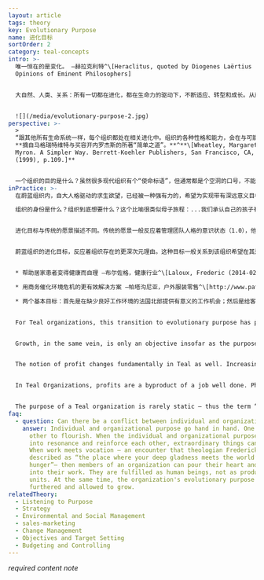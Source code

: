 ```yaml
---
layout: article
tags: theory
key: Evolutionary Purpose
name: 进化目标
sortOrder: 2
category: teal-concepts
intro: >-
  唯一恒在的是变化。 —赫拉克利特^\[Heraclitus, quoted by Diogenes Laërtius in Lives and
  Opinions of Eminent Philosophers]


  大自然、人类、关系：所有一切都在进化，都在生命力的驱动下，不断适应、转型和成长。从蔚蓝组织角度来看，组织被看作一种携带目标的独立能量场，能穿透所有的参与者。在这个模式中，我们并不拥有或能运营某个组织，我们只是组织的仆人，聆听组织想去哪里，然后帮助组织在这个世界里完成其任务...


  ![](/media/evolutionary-purpose-2.jpg)
perspective: >-
  >
  “跟其他所有生命系统一样，每个组织都处在相关进化中。组织的各种性格和能力，会在与可能性的游戏中不断浮现出来。组织会与其他生命单元之间进行大量的无章法混沌互动，然后逐步诞生一个可行性体系而开始有序成长。这个系统会开发出一些未曾规划的能力和信念。自行完成无人设计的各种工作。演化出无需管理的（人际）关系。如果我们焦灼的考量一些设计和结构，强扭的流程和规则，执着的进行统治和控制，就永不会成功的创造出一个蔚蓝组织。组织作为生命体，渴望着自行发生。人类组织会自行诞生于一些可以去理解但绝不要用来控制的流程。”
  **摘自马格瑞特维特与买容开内罗杰斯的所著“简单之道”。**^**\[Wheatley, Margaret J and Kellner-Rodgers,
  Myron. A Simpler Way. Berrett-Koehler Publishers, San Francisco, CA, USA
  (1999), p.109.]**


  一个组织的目的是什么？虽然很多现代组织有个“使命标语”，但通常都是个空洞的口号，不能真正的指导决策机制，因而事实上决策参与者完全不知道这个标语的存在。于是多数传统组织不是被集体的目标驱动着，而是被某种自我求生欲望支撑着。意识1.0之红色，琥珀，橙色模式中那种基于恐惧的特性，在领导和成员中根植了一种恐惧天性，将世界看作一个危险的空间，充满欲抢自己饭碗的竞争对手。唯一的求生途径就是不择手段谋取利益，在损人（竞争对手）利己的原则下获得市场份额。在这场红海战役中，谁还有余暇考虑目标话题？不幸的是，基于恐惧的竞争优先思维，即使在组织生存不成问题的阶段，也占资源投入的最优势。在一些被保护在竞争环境之外的组织内（比如军队，公立学校，政府部门），基于恐惧的人格还是会将能量优先投入到对安全的追求，此时竞争会发生在组织内部。经理们卷入与其他部门的战争，为自己部门的存活而战，攫取更多资金、人才、或荣誉。朝向进化性的蔚蓝组织转型后，人们能逐渐学会驯服自己自大人格中的各种恐惧。这个过程能节省能量，用于探索开发关于个人和集体之生命意义和目标的更深层主题：我的使命是什么？真正值得达成的是什么？求生不再是蔚蓝组织的聚焦之处。基础目标终于得到重视。^\[Laloux, Frederic (2014-02-09). Reinventing Organizations: A Guide to Creating Organizations Inspired by the Next Stage of Human Consciousness (Kindle Locations 4197-4205). Nelson Parker. Kindle Edition.]
inPractice: >-
  在蔚蓝组织内，自大人格驱动的求生欲望，已经被一种强有力的，希望为实现带有深远意义目标而工作（使命）的渴望所替代。如果组织不能做出一些值得成员付出能量、才能和创造力的产出，那个“做最好员工”的概念就只是个空洞的目的。蔚蓝模式认为，每个组织都有自己的身份、生命力量和使命。波瑞安罗伯森作为蔚蓝组织霍尔公司的创始人，用进化目标来描述这个现象。认为组织跟个人同样，都天然具备一个使命和用于推向该目标的进化性能量：在蔚蓝组织内，自大人格驱动的求生欲望，已经被一种强有力的，希望为实现带有深远意义目标而工作（使命）的渴望所替代。如果组织不能做出一些值得成员付出能量、才能和创造力的产出，那个“做最好员工”的概念就只是个空洞的目的。蔚蓝模式认为，每个组织都有自己的身份、生命力量和使命。波瑞安罗伯森作为蔚蓝组织霍尔公司的创始人，用进化目标来描述这个现象。认为组织跟个人同样，都天然具备一个使命和用于推向该目标的进化性能量：

  组织的身份是什么？组织到底想要什么？这个比喻很类似母子旅程：...我们承认自己的孩子有其独自的身份及其独立的人生道路与目标。不能只因为我可能很希望孩子当个医生，就可以将自己的需求投射在孩子身上。如果我强制投射，就会发生一种有害的纠缠依赖关系。我们作为成熟的父母已经知道，健康的为亲之道就是努力去催化这个亲子各不相同的旅程。而正是这种亲子差异，允许双方获得各自特有的更完整的主权和身份，这些素质进而能促进个体开发出一种在人际关系和互联互动中更有意识的融合能力，这是一种同行者的关系，是平等的。...正确的定位是，成员要跟组织的目标共鸣，设法区分个体与组织的身份并揣摩出“该组织的使命是什么？”。不是“我们想利用这个组织作为私有财产，来达成什么目的？”而是“这个组织作为生命体，作为有机系统，具有何种潜力？” 进化目标的含义：一种最深次元的创造性潜力，能为某些新事物赋予生命，能对对这个世界做出某些价值和能量贡献。...我们要聆听并让组织生命体的这种创造性脉冲或潜力驱动自己的行为，而不是用个人的欲望影响组织行为。^\[Laloux, Frederic (2014-02-09) Reinventing Organizations: A Guide to Creating Organizations Inspired by the Next Stage of Human Consciousness (Kindle Locations 4322). Nelson Parker. Kindle Edition.] 


  进化目标与传统的愿景描述不同。传统的愿景一般反应着管理团队人格的意识状态（1.0），他们负责决定组织未来的样子。


  蔚蓝组织的进化目标，反应着组织存在的更深次元理由。这种目标一般关系到该组织希望在其运作的社区以及所服务市场内创造的与众不同之处（创新）。这个目标与竞争或战胜其他组织无关。是为了服务于人类进化需求的更大良善。一些具体组织的案例：


  * 帮助居家患者变得健康而自理 —布尔佐格，健康行业^\[Laloux, Frederic (2014-02-09). Reinventing Organizations: A Guide to Creating Organizations Inspired by the Next Stage of Human Consciousness (Kindle Locations 4239-4240). Nelson Parker. Kindle Edition]

  * 用商务催化环境危机的更有效解决方案 —帕塔沟尼亚，户外服装零售^\[http://www.patagoniaworks.com/#index, accessed 2015/06/13] 

  * 两个基本目标：首先是在缺少良好工作环境的法国北部提供有意义的工作机会；然后是给客户传递爱，并接收客户的爱 —法维，铸造和工程公司^\[Laloux, Frederic (2014-02-09). Reinventing Organizations: A Guide to Creating Organizations Inspired by the Next Stage of Human Consciousness (Kindle Locations 4371-4372). Nelson Parker. Kindle Edition.] 


  For Teal organizations, this transition to evolutionary purpose has profound implications for how they view such fundamental concepts as competition, growth and profit. While Orange organizations seem to be obsessed with beating the competition (as exemplified by the title of the ex-CEO of General Electric, Jack Welch’s. book, Winning), Teal organizations seem to lose the very notion of competition. Since the Teal organization truly lives for its purpose, anyone that can help to achieve that purpose is viewed as an ally, not a competitor. For an example of this in practice, see “Concrete Examples for Inspiration - Buurtzorg” below.


  Growth, in the same vein, is only an objective insofar as the purpose can be manifested on a larger scale, but never an objective in itself. Buurtzorg, for example, actively helps patients build a network of support with their families, friends, and neighbors. It basically tries to make itself irrelevant in patients’ lives as quickly as possible, which it does very successfully: a 2009 study showed that Buurtzorg’s patients get released from care twice as fast as competitors’ clients, and they end up claiming only 50 percent of the prescribed hours of care. Buurtzorg’s core strategy— helping patients become healthy and autonomous— in fact comes down to pursuing less growth, not more. Similarly, Patagonia is famous for having run full-page ads reading, “Don’t buy this jacket.” The ads were part of its “Common Threads Partnership.” Patagonia reckons that many of us in the developed world have enough clothes in our closets to keep us warm for a lifetime. And yet we keep buying new clothes, which are environmentally harmful to produce and will end up in a landfill. The Common Threads Partnership takes a serious stab at reducing (making clothes that last longer), repairing (Patagonia repairs clothes for its customers), reusing (the company resells your used clothes on eBay or in their stores’ Worn Wear section), and recycling (you can return your old clothes to Patagonia and they recycle them). Will this initiative harm Patagonia’s growth in the short term? Yes. Every repaired and every reused jacket is one less jacket bought. Will it increase its growth in the long term, through higher customer loyalty? Perhaps. But Patagonia’s decision wasn’t driven by forecasts and financials. The company chose the path its purpose called for.^\[Laloux, Frederic (2014-02-09). Reinventing Organizations: A Guide to Creating Organizations Inspired by the Next Stage of Human Consciousness (Kindle Locations 4235-4248). Nelson Parker. Kindle Edition.]


  The notion of profit changes fundamentally in Teal as well. Increasing shareholder value has become the dominant perspective of Orange Organizations. It states that corporations have one overriding duty: to maximize profits. In many countries, this perspective is legally binding; management can be sued for decisions that jeopardize profitability. Under the spell of shareholder value, public companies focus relentlessly on the bottom line. Teal for-profit organizations have a different perspective on profit. Profit is necessary and investors deserve a fair return, but the objective is purpose, not profit. Teal founders often use the same metaphor: profit is like the air we breathe. We need air to live, but we don’t live to breathe. Tami Simon, the CEO of Sounds True, gives the definition of a business’s purpose: “We have this idea about business— everything we do has to help us make more money, be more productive or whatever. But that’s not my view of business. My view of business is that we are coming together as a community to fill a human need and actualize our lives”.^\[Laloux, Frederic (2014-02-09). Reinventing Organizations: A Guide to Creating Organizations Inspired by the Next Stage of Human Consciousness (Kindle Locations 4253-4264). Nelson Parker. Kindle Edition.]


  In Teal Organizations, profits are a byproduct of a job well done. Philosopher Viktor Frankl captures this well: “Success, like happiness, cannot be pursued; it must ensue, and it only does so as the unintended side -effect of one’s personal dedication to a cause greater than oneself.”^\[Laloux, Frederic (2014-02-09). Reinventing Organizations: A Guide to Creating Organizations Inspired by the Next Stage of Human Consciousness (Kindle Locations 4264-4266). Nelson Parker. Kindle Edition.]


  The purpose of a Teal organization is rarely static – thus the term “Evolutionary Purpose”. It will evolve over time, as the organization itself grows and adapts. For example, Buurtzorg, the Dutch homecare organization, was set up to "help sick and elderly patients live a more autonomous and meaningful life."^\[Laloux, Frederic (2014-02-09). Reinventing Organizations: A Guide to Creating Organizations Inspired by the Next Stage of Human Consciousness (Kindle Locations 4215-4216). Nelson Parker. Kindle Edition.] Its activities have grown beyond looking after the elderly, and it now focuses on helping "patients become healthy and autonomous".
faq:
  - question: Can there be a conflict between individual and organizational purpose?
    answer: Individual and organizational purpose go hand in hand. One needs the
      other to flourish. When the individual and organizational purpose enter
      into resonance and reinforce each other, extraordinary things can happen.
      When work meets vocation — an encounter that theologian Frederick Buechner
      described as “the place where your deep gladness meets the world’s deep
      hunger”— then members of an organization can pour their heart and soul
      into their work. They are fulfilled as human beings, not as productive
      units. At the same time, the organization's evolutionary purpose is
      furthered and allowed to grow.
relatedTheory:
  - Listening to Purpose
  - Strategy
  - Environmental and Social Management
  - sales-marketing
  - Change Management
  - Objectives and Target Setting
  - Budgeting and Controlling
---
```

*required content note*